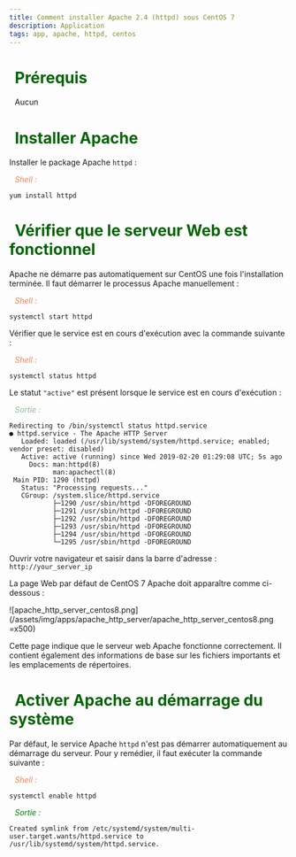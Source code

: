 ```yaml
---
title: Comment installer Apache 2.4 (httpd) sous CentOS 7
description: Application
tags: app, apache, httpd, centos
---
```


# <span style="color:darkgreen;"><i class="fas fa-caret-right" style="margin-right:10px;"></i>Prérequis

<i class="fas fa-check" style="color:green;margin-right:10px;"></i>Aucun

# <span style="color:darkgreen;"><i class="fas fa-caret-right" style="margin-right:10px;"></i>Installer Apache

Installer le package Apache `httpd` :


<span style="color:coral;"><i class="fas fa-laptop-code" style="margin-right:10px;"></i>_Shell :_</span>

```shell
yum install httpd
```

# <span style="color:darkgreen;"><i class="fas fa-caret-right" style="margin-right:10px;"></i>Vérifier que le serveur Web est fonctionnel

Apache ne démarre pas automatiquement sur CentOS une fois l'installation terminée. Il faut démarrer le processus Apache manuellement :

<span style="color:coral;"><i class="fas fa-laptop-code" style="margin-right:10px;"></i>_Shell :_</span>

```shell
systemctl start httpd
```

Vérifier que le service est en cours d'exécution avec la commande suivante :

<span style="color:coral;"><i class="fas fa-laptop-code" style="margin-right:10px;"></i>_Shell :_</span>

```shell
systemctl status httpd
```

Le statut `"active"` est présent lorsque le service est en cours d'exécution :

<span style="color:darkseagreen;"><i class="fas fa-desktop" style="margin-right:10px;"></i>_Sortie :_</span>

```shell
Redirecting to /bin/systemctl status httpd.service
● httpd.service - The Apache HTTP Server
   Loaded: loaded (/usr/lib/systemd/system/httpd.service; enabled; vendor preset: disabled)
   Active: active (running) since Wed 2019-02-20 01:29:08 UTC; 5s ago
     Docs: man:httpd(8)
           man:apachectl(8)
 Main PID: 1290 (httpd)
   Status: "Processing requests..."
   CGroup: /system.slice/httpd.service
           ├─1290 /usr/sbin/httpd -DFOREGROUND
           ├─1291 /usr/sbin/httpd -DFOREGROUND
           ├─1292 /usr/sbin/httpd -DFOREGROUND
           ├─1293 /usr/sbin/httpd -DFOREGROUND
           ├─1294 /usr/sbin/httpd -DFOREGROUND
           └─1295 /usr/sbin/httpd -DFOREGROUND
```

Ouvrir votre navigateur et saisir dans la barre d'adresse : `http://your_server_ip`

La page Web par défaut de CentOS 7 Apache doit apparaître comme ci-dessous :


![apache_http_server_centos8.png](/assets/img/apps/apache_http_server/apache_http_server_centos8.png =x500)

Cette page indique que le serveur web Apache fonctionne correctement. Il contient également des informations de base sur les fichiers importants et les emplacements de répertoires.

# <span style="color:darkgreen;"><i class="fas fa-caret-right" style="margin-right:10px;"></i>Activer Apache au démarrage du système

Par défaut, le service Apache `httpd` n'est pas démarrer automatiquement au démarrage du serveur. Pour y remédier, il faut exécuter la commande suivante :

<span style="color:coral;"><i class="fas fa-laptop-code" style="margin-right:10px;"></i>_Shell :_</span>

```shell
systemctl enable httpd
```

<span style="color:green;"><i class="fas fa-desktop" style="margin-right:10px;"></i>_Sortie :_</span>

```shell
Created symlink from /etc/systemd/system/multi-user.target.wants/httpd.service to /usr/lib/systemd/system/httpd.service.
```


